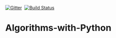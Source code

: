 [![Gitter](https://badges.gitter.im/Algorithms-with-python/community.svg)](https://gitter.im/Algorithms-with-python/community?utm_source=badge&utm_medium=badge&utm_campaign=pr-badge)&nbsp;
[![Build Status](https://img.shields.io/travis/TheAlgorithms/Python.svg?label=Travis%20CI&logo=travis&style=flat-square)](https://travis-ci.org/rezapci/Algorithms-with-Python)&nbsp;
# Algorithms-with-Python
